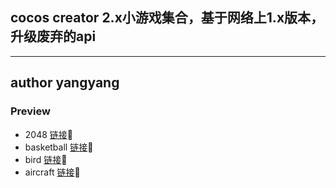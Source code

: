 ## cocos creator 2.x小游戏集合，基于网络上1.x版本，升级废弃的api
---
## author yangyang
### Preview
- 2048
[链接](https://mllions-c.github.io/cocos_game2.x/2048):green_heart:
- basketball
[链接](https://mllions-c.github.io/cocos_game2.x/basketball):green_heart:
- bird
[链接](https://mllions-c.github.io/cocos_game2.x/flappybird):green_heart:
- aircraft
[链接](https://mllions-c.github.io/cocos_game2.x/aircraft):green_heart: